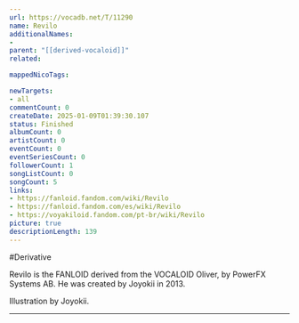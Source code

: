 ```yaml
---
url: https://vocadb.net/T/11290
name: Revilo
additionalNames: 
- 
parent: "[[derived-vocaloid]]"
related:

mappedNicoTags:

newTargets:
- all
commentCount: 0
createDate: 2025-01-09T01:39:30.107
status: Finished
albumCount: 0
artistCount: 0
eventCount: 0
eventSeriesCount: 0
followerCount: 1
songListCount: 0
songCount: 5
links: 
- https://fanloid.fandom.com/wiki/Revilo
- https://fanloid.fandom.com/es/wiki/Revilo
- https://voyakiloid.fandom.com/pt-br/wiki/Revilo
picture: true
descriptionLength: 139
---
```


#Derivative

Revilo is the FANLOID derived from the VOCALOID Oliver, by PowerFX Systems AB. He was created by Joyokii in 2013.

Illustration by Joyokii.

---

